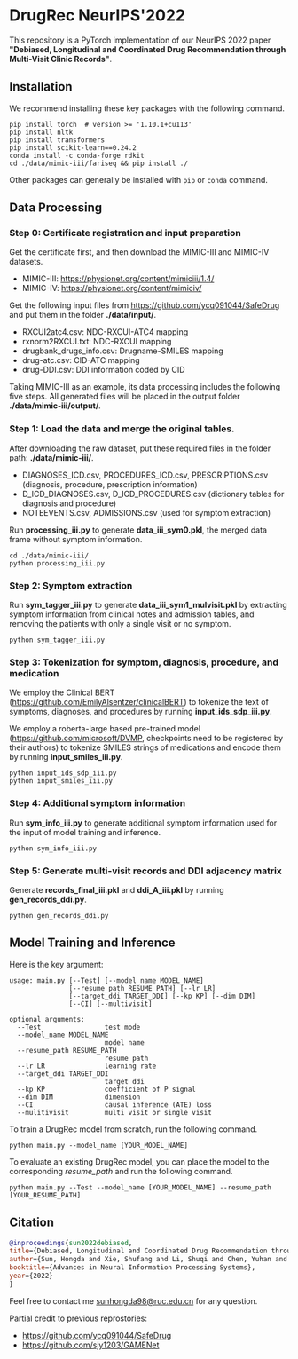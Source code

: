 # DrugRec NeurIPS'2022
This repository is a PyTorch implementation of our NeurIPS 2022 paper **"Debiased, Longitudinal and Coordinated Drug Recommendation through Multi-Visit Clinic Records"**.

## Installation
We recommend installing these key packages with the following command.
```
pip install torch  # version >= '1.10.1+cu113'
pip install nltk
pip install transformers
pip install scikit-learn==0.24.2
conda install -c conda-forge rdkit
cd ./data/mimic-iii/fariseq && pip install ./
```
Other packages can generally be installed with `pip` or `conda` command.
## Data Processing
### Step 0: Certificate registration and input preparation
Get the certificate first, and then download the MIMIC-III and MIMIC-IV datasets.
+ MIMIC-III: https://physionet.org/content/mimiciii/1.4/
+ MIMIC-IV: https://physionet.org/content/mimiciv/

Get the following input files from https://github.com/ycq091044/SafeDrug and put them in the folder **./data/input/**.
+ RXCUI2atc4.csv: NDC-RXCUI-ATC4 mapping
+ rxnorm2RXCUI.txt: NDC-RXCUI mapping
+ drugbank_drugs_info.csv: Drugname-SMILES mapping
+ drug-atc.csv: CID-ATC mapping
+ drug-DDI.csv: DDI information coded by CID

Taking MIMIC-III as an example, its data processing includes the following five steps. All generated files will be placed in the output folder **./data/mimic-iii/output/**.
### Step 1: Load the data and merge the original tables.
After downloading the raw dataset, put these required files in the folder path: **./data/mimic-iii/**.
+ DIAGNOSES_ICD.csv, PROCEDURES_ICD.csv, PRESCRIPTIONS.csv (diagnosis, procedure, prescription information)
+ D_ICD_DIAGNOSES.csv, D_ICD_PROCEDURES.csv (dictionary tables for diagnosis and procedure)
+ NOTEEVENTS.csv, ADMISSIONS.csv (used for symptom extraction)

Run **processing_iii.py** to generate **data_iii_sym0.pkl**, the merged data frame without symptom information.
```
cd ./data/mimic-iii/
python processing_iii.py
```

### Step 2: Symptom extraction
Run **sym_tagger_iii.py** to generate **data_iii_sym1_mulvisit.pkl** by extracting symptom information from clinical notes and admission tables, and removing the patients with only a single visit or no symptom.
```
python sym_tagger_iii.py
```

### Step 3: Tokenization for symptom, diagnosis, procedure, and medication
We employ the Clinical BERT (https://github.com/EmilyAlsentzer/clinicalBERT) to tokenize the text of symptoms, diagnoses, and procedures by running **input_ids_sdp_iii.py**. 

We employ a roberta-large based pre-trained model (https://github.com/microsoft/DVMP, checkpoints need to be registered by their authors) to tokenize SMILES strings of medications and encode them by running **input_smiles_iii.py**.
```
python input_ids_sdp_iii.py
python input_smiles_iii.py
```

### Step 4: Additional symptom information
Run **sym_info_iii.py** to generate additional symptom information used for the input of model training and inference.
```
python sym_info_iii.py
```

### Step 5: Generate multi-visit records and DDI adjacency matrix
Generate **records_final_iii.pkl** and **ddi_A_iii.pkl** by running **gen_records_ddi.py**.
```
python gen_records_ddi.py
```

## Model Training and Inference
Here is the key argument:
```
usage: main.py [--Test] [--model_name MODEL_NAME]
               [--resume_path RESUME_PATH] [--lr LR]
               [--target_ddi TARGET_DDI] [--kp KP] [--dim DIM]
               [--CI] [--multivisit]

optional arguments:
  --Test                test mode
  --model_name MODEL_NAME
                        model name
  --resume_path RESUME_PATH
                        resume path
  --lr LR               learning rate
  --target_ddi TARGET_DDI
                        target ddi
  --kp KP               coefficient of P signal
  --dim DIM             dimension
  --CI                  causal inference (ATE) loss
  --mulitivisit         multi visit or single visit
```

To train a DrugRec model from scratch, run the following command.
```
python main.py --model_name [YOUR_MODEL_NAME]
```

To evaluate an existing DrugRec model, you can place the model to the corresponding *resume_path* and run the following command.
```
python main.py --Test --model_name [YOUR_MODEL_NAME] --resume_path [YOUR_RESUME_PATH]
```


## Citation
```bibtex
@inproceedings{sun2022debiased,
title={Debiased, Longitudinal and Coordinated Drug Recommendation through Multi-Visit Clinic Records},
author={Sun, Hongda and Xie, Shufang and Li, Shuqi and Chen, Yuhan and Wen, Ji-Rong and Yan, Rui},
booktitle={Advances in Neural Information Processing Systems},
year={2022}
}
```

Feel free to contact me sunhongda98@ruc.edu.cn for any question.

Partial credit to previous reprostories:
+ https://github.com/ycq091044/SafeDrug
+ https://github.com/sjy1203/GAMENet


